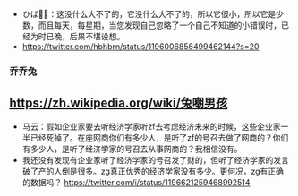 - ひば🐺🦑：这没什么大不了的，它没什么大不了的，所以它很小，所以它是少数，而且每天，每星期，当您发现自己忽略了一个自己不知道的小错误时，已经为时已晚，后果不堪设想。
- https://twitter.com/hbhbrn/status/1196006856499462144?s=20
### 乔乔兔
https://zh.wikipedia.org/wiki/兔嘲男孩
---
- 马云：假如企业家要去听经济学家听zf去考虑经济未来的时候，这些企业家一半已经死掉了。在座网商你们有多少人，是听了zf的号召去做了网商的？你们有多少人，是听了经济学家的号召去从事网商的？我相信没有。
- 我还没有发现有企业家听了经济学家的号召发了财的，但听了经济学家的发言破了产的人倒是很多。zg真正优秀的经济学家没有多少。更何况，zg有正确的数据吗？
https://twitter.com/i/status/1196621259468992514
